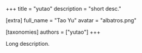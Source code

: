 +++
title = "yutao"
description = "short desc."

[extra]
full_name = "Tao Yu"
avatar = "albatros.png"

[taxonomies]
authors = ["yutao"]
+++

Long description.